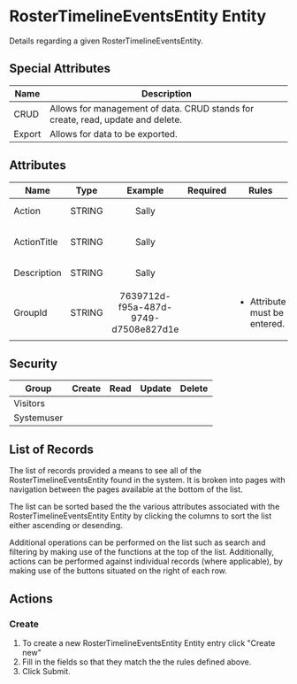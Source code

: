 <!--
@bot-written

WARNING AND NOTICE
Any access, download, storage, and/or use of this source code is subject to the terms and conditions of the
Full Software Licence as accepted by you before being granted access to this source code and other materials,
the terms of which can be accessed on the Codebots website at https://codebots.com/full-software-licence. Any
commercial use in contravention of the terms of the Full Software Licence may be pursued by Codebots through
licence termination and further legal action, and be required to indemnify Codebots for any loss or damage,
including interest and costs. You are deemed to have accepted the terms of the Full Software Licence on any
access, download, storage, and/or use of this source code.

BOT WARNING
This file is bot-written.
Any changes out side of "protected regions" will be lost next time the bot makes any changes.
-->

# RosterTimelineEventsEntity Entity

Details regarding a given RosterTimelineEventsEntity.


## Special Attributes
| Name | Description |
| ---- | ---- |
| CRUD | Allows for management of data. CRUD stands for create, read, update and delete. |
| Export | Allows for data to be exported. |

## Attributes
| Name | Type | Example | Required | Rules | Description |
| ---- | :----: | :--------: | :-----: | ----- | ----- |
| Action | STRING | Sally | <i class="fa fa-times"> | <ul></ul> | The action taken | 
| ActionTitle | STRING | Sally | <i class="fa fa-times"> | <ul></ul> | The title of the action taken | 
| Description | STRING | Sally | <i class="fa fa-times"> | <ul></ul> | Decription of the event | 
| GroupId | STRING | 7639712d-f95a-487d-9749-d7508e827d1e | <i class="fa fa-check"> | <ul><li>Attribute must be entered.</li></ul> | Id of the group the events belong to | 


## Security
| Group  | Create | Read | Update | Delete |
| ---- | :----: | :----:  | :----:  | :----:  |
| Visitors | <i class="fa fa-times"> | <i class="fa fa-check"> | <i class="fa fa-times"> | <i class="fa fa-times"> |
| Systemuser | <i class="fa fa-check"> | <i class="fa fa-check"> | <i class="fa fa-check"> | <i class="fa fa-check"> |

## List of Records

The list of records provided a means to see all of the RosterTimelineEventsEntity found in the system. It is broken into pages with navigation between the pages available at the bottom of the list.

The list can be sorted based the the various attributes associated with the RosterTimelineEventsEntity Entity by clicking the columns to sort the list either ascending or desending.

Additional operations can be performed on the list such as search and filtering by making use of the functions at the top of the list. Additionally, actions can be performed against individual records (where applicable),
by making use of the buttons situated on the right of each row.

## Actions
### Create

1. To create a new RosterTimelineEventsEntity Entity entry click "Create new"
2. Fill in the fields so that they match the the rules defined above.
3. Click Submit.